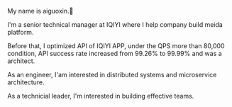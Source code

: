My name is aiguoxin.🙂

I'm a senior technical manager at IQIYI where I help company build meida platform.

Before that, I optimized API of IQIYI APP, under the QPS more than 80,000 condition, API success rate increased from 99.26% to 99.99% and was a architect. 

As an engineer, I'am interested in distributed systems and microservice architecture. 

As a technicial leader, I'm interested in building effective teams.
